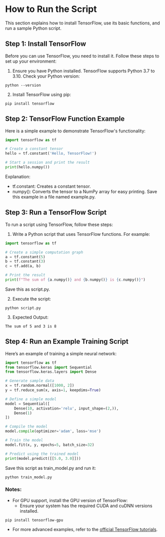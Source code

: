 # How to Run the Script
This section explains how to install TensorFlow, use its basic functions, and run a sample Python script.

## Step 1: Install TensorFlow
Before you can use TensorFlow, you need to install it. Follow these steps to set up your environment:
1. Ensure you have Python installed. TensorFlow supports Python 3.7 to 3.10.
Check your Python version:
```shell
python --version
```
2. Install TensorFlow using pip:
```shell
pip install tensorflow
```

## Step 2: TensorFlow Function Example
Here is a simple example to demonstrate TensorFlow's functionality:
```python
import tensorflow as tf

# Create a constant tensor
hello = tf.constant('Hello, TensorFlow!')

# Start a session and print the result
print(hello.numpy())

```
Explanation:
- tf.constant: Creates a constant tensor.
- numpy(): Converts the tensor to a NumPy array for easy printing.
Save this example in a file named example.py.

## Step 3: Run a TensorFlow Script
To run a script using TensorFlow, follow these steps:
1. Write a Python script that uses TensorFlow functions. For example:
```python
import tensorflow as tf

# Create a simple computation graph
a = tf.constant(5)
b = tf.constant(3)
c = tf.add(a, b)

# Print the result
print(f"The sum of {a.numpy()} and {b.numpy()} is {c.numpy()}")

```
Save this as script.py.

2. Execute the script:
```shell
python script.py
```

3. Expected Output:
```text
The sum of 5 and 3 is 8
```

## Step 4: Run an Example Training Script
Here’s an example of training a simple neural network:
```python
import tensorflow as tf
from tensorflow.keras import Sequential
from tensorflow.keras.layers import Dense

# Generate sample data
x = tf.random.normal([1000, 2])
y = tf.reduce_sum(x, axis=1, keepdims=True)

# Define a simple model
model = Sequential([
    Dense(10, activation='relu', input_shape=(2,)),
    Dense(1)
])

# Compile the model
model.compile(optimizer='adam', loss='mse')

# Train the model
model.fit(x, y, epochs=5, batch_size=32)

# Predict using the trained model
print(model.predict([[5.0, 3.0]]))
```
Save this script as train_model.py and run it:
```shell
python train_model.py
```

### Notes:
- For GPU support, install the GPU version of TensorFlow:
  - Ensure your system has the required CUDA and cuDNN versions installed.
```shell
pip install tensorflow-gpu
```

- For more advanced examples, refer to the [official TensorFlow tutorials](https://www.tensorflow.org/tutorials).

